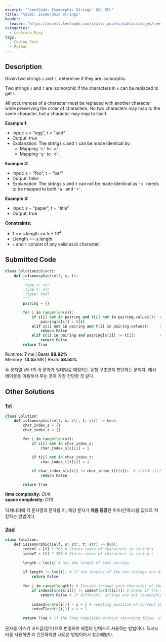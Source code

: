 ```yaml
---
excerpt: "'LeetCode: Isomorphic Strings' 풀이 정리"
title: "\0205. Isomorphic Strings"
header:
  teaser: "https://assets.leetcode.com/static_assets/public/images/LeetCode_Sharing.png"
categories:
  - Leetcode-Easy
tags:
  - Coding Test
  - Python
---
```


## <i class="fa-solid fa-file-lines"></i> Description

Given two strings `s` and `t`, determine if they are isomorphic.

Two strings `s` and `t` are isomorphic if the characters in `s` can be replaced to get `t`.

All occurrences of a character must be replaced with another character while preserving the order of characters. No two characters may map to the same character, but a character may map to itself.

**Example 1:**

- Input: s = "egg", t = "add"
- Output: true
- Explanation: The strings `s` and `t` can be made identical by:
   - Mapping `'e'` to `'a'`.
   - Mapping `'g'` to `'d'`.

**Example 2:**

- Input: s = "foo", t = "bar"
- Output: false
- Explanation: The strings `s` and `t` can not be made identical as `'o'` needs to be mapped to both `'a'` and `'r'`.

**Example 3:**

- Input: s = "paper", t = "title"
- Output: true

**Constraints:**

- 1 <= s.length <= 5 * 10<sup>4</sup>
- t.length == s.length
- `s` and `t` consist of any valid ascii character.

## <i class="fa-solid fa-cloud-arrow-up"></i> Submitted Code

```python
class Solution(object):
    def isIsomorphic(self, s, t):
        """
        :type s: str
        :type t: str
        :rtype: bool
        """
        pairing = {}

        for i in range(len(s)):
            if s[i] not in pairing and t[i] not in pairing.values():  # s[i]가 해시테이블에 없고 t[i]가 값으로 추가된 적이 없을 때
                pairing[s[i]] = t[i]                                    # 해시테이블에 쌍 추가
            elif s[i] not in pairing and t[i] in pairing.values():    # s[i]가 해시테이블에 없고 t[i]가 이미 값으로 추가된 적이 있을 때
                return False
            elif s[i] in pairing and pairing[s[i]] != t[i]:           # s[i]가 해시테이블에 있고 t[i]이 해당 키의 값과 다를 때
                return False
        return True
```
<i class="fa-solid fa-clock"></i> Runtime: **7** ms \| Beats **88.82%**    
<i class="fa-solid fa-memory"></i> Memory: **13.55** MB \| Beats **58.55%**

두 문자열 s와 t의 각 문자가 일대일로 매핑되는 동형 구조인지 판단하는 문제다. 해시 테이블을 이용해서 푸는 것이 가장 간단한 것 같다.

## <i class="fa-solid fa-flask"></i> Other Solutions

### <a href="https://leetcode.com/problems/isomorphic-strings/solutions/5896641/video-keep-pairs-in-hashmap-2-solutions-w4im3/" target="_blank">1st</a>

```python
class Solution:
    def isIsomorphic(self, s: str, t: str) -> bool:
        char_index_s = {}
        char_index_t = {}

        for i in range(len(s)):
            if s[i] not in char_index_s:
                char_index_s[s[i]] = i

            if t[i] not in char_index_t:
                char_index_t[t[i]] = i
            
            if char_index_s[s[i]] != char_index_t[t[i]]:  # s[i]와 t[i]의 처음 등장 위치가 다를 경우
                return False

        return True
```
<i class="fa-solid fa-clock"></i> **time complexity:** 𝑂(𝑛)    
<i class="fa-solid fa-memory"></i> **space complexity:** 𝑂(1)           

딕셔너리에 각 문자열의 문자를 키, 해당 문자가 **처음 등장**한 위치(인덱스)를 값으로 저장하는 방법이다.


### <a href="https://leetcode.com/problems/isomorphic-strings/solutions/4960160/beats-100-easiest-code-with-comments-exp-oxmr/" target="_blank">2nd</a>

```python
class Solution:
    def isIsomorphic(self, s: str, t: str) -> bool:
        indexS = [0] * 200 # Stores index of characters in string s
        indexT = [0] * 200 # Stores index of characters in string t
        
        length = len(s) # Get the length of both strings
        
        if length != len(t): # If the lengths of the two strings are different, they can't be isomorphic
            return False
        
        for i in range(length): # Iterate through each character of the strings
            if indexS[ord(s[i])] != indexT[ord(t[i])]: # Check if the index of the current character in string s is different from the index of the corresponding character in string t
                return False # If different, strings are not isomorphic
            
            indexS[ord(s[i])] = i + 1 # updating position of current character
            indexT[ord(t[i])] = i + 1
        
        return True # If the loop completes without returning false, strings are isomorphic
```
문자를 아스키 코드값(정수)으로 변경하여 배열의 인덱스로 사용하는 방법이다. 딕셔너리를 사용하면 더 간단하지만 새로운 방법이어서 참고해봤다.